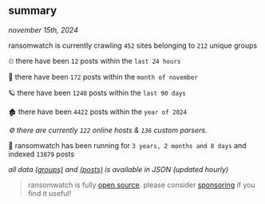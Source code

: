 
## summary
_november 15th, 2024_

ransomwatch is currently crawling `452` sites belonging to `212` unique groups

⏲ there have been `12` posts within the `last 24 hours`

🦈 there have been `172` posts within the `month of november`

🪐 there have been `1240` posts within the `last 90 days`

🏚 there have been `4422` posts within the `year of 2024`

_⚙️ there are currently `122` online hosts & `136` custom parsers._

🦕 ransomwatch has been running for `3 years, 2 months and 8 days` and indexed `13879` posts

_all data  [(groups)](http://ransomwhat.telemetry.ltd/groups) and [(posts)](http://ransomwhat.telemetry.ltd/posts) is available in JSON (updated hourly)_

> ransomwatch is fully [open source](https://github.com/joshhighet/ransomwatch#ransomwatch--). please consider [sponsoring](https://github.com/sponsors/joshhighet) if you find it useful!
